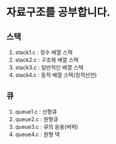 # 자료구조를 공부합니다.

## 스택
  1. stack1.c : 정수 배열 스택
  2. stack2.c : 구조체 배열 스택
  3. stack3.c : 일반적인 배열 스택  
  4. stack4.c : 동적 배열 스택(정적선언)

## 큐
  1. queue1.c : 선형큐
  2. queue2.c : 원형큐 
  3. queue3.c : 큐의 응용(버퍼)
  4. queue4.c : 원형 덱 
